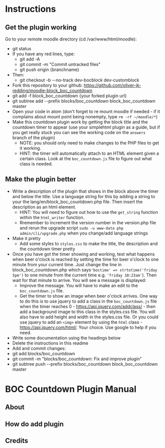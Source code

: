 # Instructions

## Get the plugin working

Go to your remote moodle directory (cd /var/www/html/moodle):
* git status
* If you have any red lines, type:
  * git add -A
  * git commit -m "Commit untracked files"
  * git push origin {branchname}
* Then:
  * git checkout -b --no-track dev-bocblock dev-customblock
* Fork this repository to your github: https://github.com/oliver-jk-redding/moodle-block_boc_countdown
* git add -f block_boc_countdown {your forked plugin url}
* git subtree add --prefix blocks/boc_countdown block_boc_countdown master
* Open your code in atom (don't forget to re mount moodle if needed - if it complains about mount point being nonempty, type `rm -rf ~/moodle/*`)
* Make this countdown plugin work by getting the block title and the countdown timer to appear (use your simplehtml plugin as a guide, but if you get really stuck you can see the working code on the `answers` branch of the plugin)
  * NOTE: you should only need to make changes to the PHP files to get it working.
  * HINT: the timer will automatically attach to an HTML element given a certain class. Look at the `boc_countdown.js` file to figure out what class is needed.

## Make the plugin better

* Write a description of the plugin that shows in the block above the timer and below the title. Use a language string for this by adding a string to your the lang/en/block_boc_countdown.php file. Then insert the description as an html element.
  * HINT: You will need to figure out how to use the `get_string` function within the `html_writer` function.
  * Rremember to increment the version number in the version.php file and rerun the upgrade script `sudo -u www-data php admin/cli/upgrade.php` when you change/add language strings
* Make it pretty
  * Add some styles to `styles.css` to make the title, the description and the countdown timer pretty
* Once you have got the timer showing and working, test what happens when beer o'clock is reached by setting the time for beer o'clock to one minute from your current time. Just change the line in block_boc_countdown.php which says`'boctime' => strtotime('friday 5pm')` to one minute from the current time e.g. `'friday 10:23am'`). Then wait for that minute to arrive. You will see a message is displayed:
  * Improve the message. You will have to make an edit to the `boc_countdown.js` file.
  * Get the timer to show an image when beer o'clock arrives. One way to do this is to use jquery to add a class in the `boc_countdown.js` file when the timer reaches 0 - https://api.jquery.com/addclass/ - then add a background image to this class in the styles.css file. You will also have to add height and width in the styles.css file. Or you could use jquery to add an `<img>` element by using the `html` class - https://api.jquery.com/html/. Your choice. Use google to help if you need.
* Write some documentation using the headings below
* Delete the instructions in this readme
* Add and commit changes:
 * git add blocks/boc_countdown
 * git commit -m "blocks/boc_countdown: Fix and improve plugin"
 * git subtree push --prefix blocks/boc_countdown block_boc_countdown master

# BOC Countdown Plugin Manual


## About


## How do add plugin


## Credits
